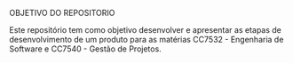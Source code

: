 OBJETIVO DO REPOSITORIO

Este repositório tem como objetivo desenvolver e apresentar as etapas de desenvolvimento de um produto para as matérias CC7532 - Engenharia de Software e CC7540 - Gestão de Projetos. 
